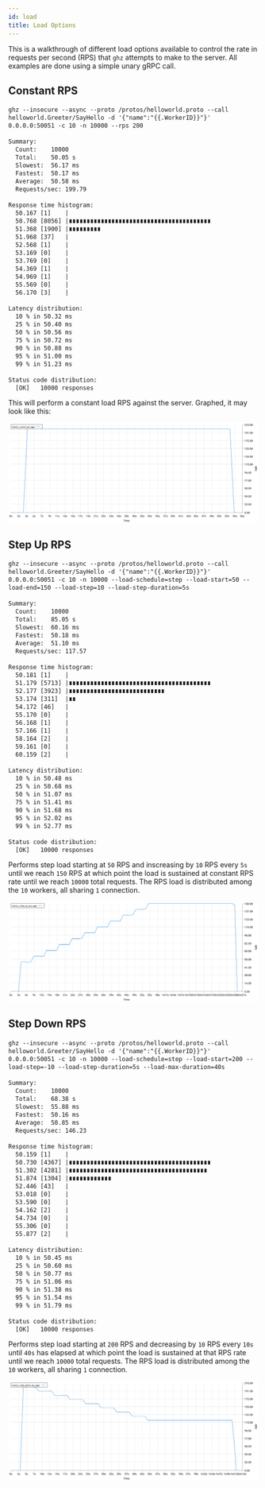 ```yaml
---
id: load
title: Load Options
---
```


This is a walkthrough of different load options available to control the rate in requests per second (RPS) that `ghz` attempts to make to the server. All examples are done using a simple unary gRPC call.

## Constant RPS

```
ghz --insecure --async --proto /protos/helloworld.proto --call helloworld.Greeter/SayHello -d '{"name":"{{.WorkerID}}"}' 0.0.0.0:50051 -c 10 -n 10000 --rps 200

Summary:
  Count:	10000
  Total:	50.05 s
  Slowest:	56.17 ms
  Fastest:	50.17 ms
  Average:	50.58 ms
  Requests/sec:	199.79

Response time histogram:
  50.167 [1]	|
  50.768 [8056]	|∎∎∎∎∎∎∎∎∎∎∎∎∎∎∎∎∎∎∎∎∎∎∎∎∎∎∎∎∎∎∎∎∎∎∎∎∎∎∎∎
  51.368 [1900]	|∎∎∎∎∎∎∎∎∎
  51.968 [37]	|
  52.568 [1]	|
  53.169 [0]	|
  53.769 [0]	|
  54.369 [1]	|
  54.969 [1]	|
  55.569 [0]	|
  56.170 [3]	|

Latency distribution:
  10 % in 50.32 ms
  25 % in 50.40 ms
  50 % in 50.56 ms
  75 % in 50.72 ms
  90 % in 50.88 ms
  95 % in 51.00 ms
  99 % in 51.23 ms

Status code distribution:
  [OK]   10000 responses
```

This will perform a constant load RPS against the server. Graphed, it may look like this:

![Constant Load](images/const_c_const_rps.svg)

## Step Up RPS

```
ghz --insecure --async --proto /protos/helloworld.proto --call helloworld.Greeter/SayHello -d '{"name":"{{.WorkerID}}"}' 0.0.0.0:50051 -c 10 -n 10000 --load-schedule=step --load-start=50 --load-end=150 --load-step=10 --load-step-duration=5s

Summary:
  Count:	10000
  Total:	85.05 s
  Slowest:	60.16 ms
  Fastest:	50.18 ms
  Average:	51.10 ms
  Requests/sec:	117.57

Response time histogram:
  50.181 [1]	|
  51.179 [5713]	|∎∎∎∎∎∎∎∎∎∎∎∎∎∎∎∎∎∎∎∎∎∎∎∎∎∎∎∎∎∎∎∎∎∎∎∎∎∎∎∎
  52.177 [3923]	|∎∎∎∎∎∎∎∎∎∎∎∎∎∎∎∎∎∎∎∎∎∎∎∎∎∎∎
  53.174 [311]	|∎∎
  54.172 [46]	|
  55.170 [0]	|
  56.168 [1]	|
  57.166 [1]	|
  58.164 [2]	|
  59.161 [0]	|
  60.159 [2]	|

Latency distribution:
  10 % in 50.48 ms
  25 % in 50.68 ms
  50 % in 51.07 ms
  75 % in 51.41 ms
  90 % in 51.68 ms
  95 % in 52.02 ms
  99 % in 52.77 ms

Status code distribution:
  [OK]   10000 responses
```

Performs step load starting at `50` RPS and inscreasing by `10` RPS every `5s` until we reach `150` RPS at which point the load is sustained at constant RPS rate until we reach `10000` total requests. The RPS load is distributed among the `10` workers, all sharing `1` connection.

![Step Up Load](images/const_c_step_up_rps.svg)

## Step Down RPS

```
ghz --insecure --async --proto /protos/helloworld.proto --call helloworld.Greeter/SayHello -d '{"name":"{{.WorkerID}}"}' 0.0.0.0:50051 -c 10 -n 10000 --load-schedule=step --load-start=200 --load-step=-10 --load-step-duration=5s --load-max-duration=40s

Summary:
  Count:	10000
  Total:	68.38 s
  Slowest:	55.88 ms
  Fastest:	50.16 ms
  Average:	50.85 ms
  Requests/sec:	146.23

Response time histogram:
  50.159 [1]	|
  50.730 [4367]	|∎∎∎∎∎∎∎∎∎∎∎∎∎∎∎∎∎∎∎∎∎∎∎∎∎∎∎∎∎∎∎∎∎∎∎∎∎∎∎∎
  51.302 [4281]	|∎∎∎∎∎∎∎∎∎∎∎∎∎∎∎∎∎∎∎∎∎∎∎∎∎∎∎∎∎∎∎∎∎∎∎∎∎∎∎
  51.874 [1304]	|∎∎∎∎∎∎∎∎∎∎∎∎
  52.446 [43]	|
  53.018 [0]	|
  53.590 [0]	|
  54.162 [2]	|
  54.734 [0]	|
  55.306 [0]	|
  55.877 [2]	|

Latency distribution:
  10 % in 50.45 ms
  25 % in 50.60 ms
  50 % in 50.77 ms
  75 % in 51.06 ms
  90 % in 51.38 ms
  95 % in 51.54 ms
  99 % in 51.79 ms

Status code distribution:
  [OK]   10000 responses
```

Performs step load starting at `200` RPS and decreasing by `10` RPS every `10s` until `40s` has elapsed at which point the load is sustained at that RPS rate until we reach `10000` total requests. The RPS load is distributed among the `10` workers, all sharing `1` connection.

![Step Down Load](images/const_c_step_down_rps.svg)

